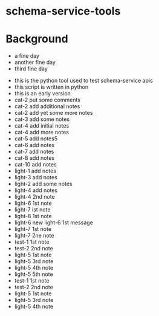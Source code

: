 # schema-service-tools
# Background
* a fine day
* another fine day
* third fine day
- this is the python tool used to test schema-service apis
- this script is written in python
- this is an early version
- cat-2 put some comments
- cat-2 add additional notes
- cat-2 add yet some more notes
- cat-3 add some notes
- cat-4 add initial notes
- cat-4 add more notes
- cat-5 add notes5 
- cat-6 add notes
- cat-7 add notes
- cat-8 add notes
- cat-10 add notes
- light-1 add notes
- light-3 add notes
- light-2 add some notes
- light-4 add notes
- light-4 2nd note
- light-6 1st note
- light-7 ist note
- light-8 1st note
- light-6 new light-6 1st message
- light-7 1st note
- light-7 2ne note
- test-1 1st note
- test-2 2nd note
- light-5 1st note
- light-5 3rd note
- light-5 4th note
- light-5 5th note
- test-1 1st note
- test-2 2nd note
- light-5 1st note
- light-5 3rd note
- light-5 4th note
